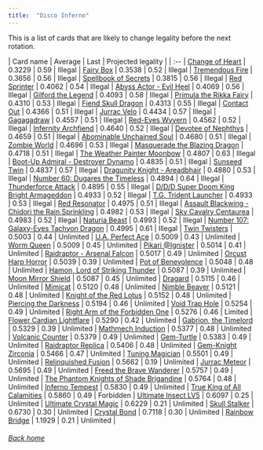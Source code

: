 ```yaml
---
title:  "Disco Inferno"
---
```


This is a list of cards that are likely to change legality before the next rotation.

| Card name | Average | Last | Projected legality |
| :-- |
[Change of Heart](https://db.ygoprodeck.com/card/?search=Change%20of%20Heart) | 0.3229 | 0.59 | Illegal |
[Fairy Box](https://db.ygoprodeck.com/card/?search=Fairy%20Box) | 0.3538 | 0.52 | Illegal |
[Tremendous Fire](https://db.ygoprodeck.com/card/?search=Tremendous%20Fire) | 0.3656 | 0.56 | Illegal |
[Spellbook of Secrets](https://db.ygoprodeck.com/card/?search=Spellbook%20of%20Secrets) | 0.3815 | 0.56 | Illegal |
[Red Sprinter](https://db.ygoprodeck.com/card/?search=Red%20Sprinter) | 0.4062 | 0.54 | Illegal |
[Abyss Actor - Evil Heel](https://db.ygoprodeck.com/card/?search=Abyss%20Actor%20-%20Evil%20Heel) | 0.4069 | 0.56 | Illegal |
[Gilford the Legend](https://db.ygoprodeck.com/card/?search=Gilford%20the%20Legend) | 0.4093 | 0.58 | Illegal |
[Primula the Rikka Fairy](https://db.ygoprodeck.com/card/?search=Primula%20the%20Rikka%20Fairy) | 0.4310 | 0.53 | Illegal |
[Fiend Skull Dragon](https://db.ygoprodeck.com/card/?search=Fiend%20Skull%20Dragon) | 0.4313 | 0.55 | Illegal |
[Contact Out](https://db.ygoprodeck.com/card/?search=Contact%20Out) | 0.4366 | 0.51 | Illegal |
[Jurrac Velo](https://db.ygoprodeck.com/card/?search=Jurrac%20Velo) | 0.4434 | 0.57 | Illegal |
[Gagagadraw](https://db.ygoprodeck.com/card/?search=Gagagadraw) | 0.4557 | 0.51 | Illegal |
[Red-Eyes Wyvern](https://db.ygoprodeck.com/card/?search=Red-Eyes%20Wyvern) | 0.4562 | 0.52 | Illegal |
[Infernity Archfiend](https://db.ygoprodeck.com/card/?search=Infernity%20Archfiend) | 0.4640 | 0.52 | Illegal |
[Devotee of Nephthys](https://db.ygoprodeck.com/card/?search=Devotee%20of%20Nephthys) | 0.4659 | 0.51 | Illegal |
[Abominable Unchained Soul](https://db.ygoprodeck.com/card/?search=Abominable%20Unchained%20Soul) | 0.4680 | 0.51 | Illegal |
[Zombie World](https://db.ygoprodeck.com/card/?search=Zombie%20World) | 0.4696 | 0.53 | Illegal |
[Masquerade the Blazing Dragon](https://db.ygoprodeck.com/card/?search=Masquerade%20the%20Blazing%20Dragon) | 0.4718 | 0.51 | Illegal |
[The Weather Painter Moonbow](https://db.ygoprodeck.com/card/?search=The%20Weather%20Painter%20Moonbow) | 0.4807 | 0.63 | Illegal |
[Boot-Up Admiral - Destroyer Dynamo](https://db.ygoprodeck.com/card/?search=Boot-Up%20Admiral%20-%20Destroyer%20Dynamo) | 0.4835 | 0.51 | Illegal |
[Sunseed Twin](https://db.ygoprodeck.com/card/?search=Sunseed%20Twin) | 0.4837 | 0.57 | Illegal |
[Dragunity Knight - Areadbhair](https://db.ygoprodeck.com/card/?search=Dragunity%20Knight%20-%20Areadbhair) | 0.4880 | 0.53 | Illegal |
[Number 60: Dugares the Timeless](https://db.ygoprodeck.com/card/?search=Number%2060:%20Dugares%20the%20Timeless) | 0.4894 | 0.64 | Illegal |
[Thunderforce Attack](https://db.ygoprodeck.com/card/?search=Thunderforce%20Attack) | 0.4895 | 0.55 | Illegal |
[D/D/D Super Doom King Bright Armageddon](https://db.ygoprodeck.com/card/?search=D/D/D%20Super%20Doom%20King%20Bright%20Armageddon) | 0.4933 | 0.52 | Illegal |
[T.G. Trident Launcher](https://db.ygoprodeck.com/card/?search=T.G.%20Trident%20Launcher) | 0.4933 | 0.53 | Illegal |
[Red Resonator](https://db.ygoprodeck.com/card/?search=Red%20Resonator) | 0.4975 | 0.51 | Illegal |
[Assault Blackwing - Chidori the Rain Sprinkling](https://db.ygoprodeck.com/card/?search=Assault%20Blackwing%20-%20Chidori%20the%20Rain%20Sprinkling) | 0.4982 | 0.53 | Illegal |
[Sky Cavalry Centaurea](https://db.ygoprodeck.com/card/?search=Sky%20Cavalry%20Centaurea) | 0.4983 | 0.52 | Illegal |
[Naturia Beast](https://db.ygoprodeck.com/card/?search=Naturia%20Beast) | 0.4993 | 0.52 | Illegal |
[Number 107: Galaxy-Eyes Tachyon Dragon](https://db.ygoprodeck.com/card/?search=Number%20107:%20Galaxy-Eyes%20Tachyon%20Dragon) | 0.4995 | 0.61 | Illegal |
[Twin Twisters](https://db.ygoprodeck.com/card/?search=Twin%20Twisters) | 0.5003 | 0.44 | Unlimited |
[U.A. Perfect Ace](https://db.ygoprodeck.com/card/?search=U.A.%20Perfect%20Ace) | 0.5009 | 0.43 | Unlimited |
[Worm Queen](https://db.ygoprodeck.com/card/?search=Worm%20Queen) | 0.5009 | 0.45 | Unlimited |
[Pikari @Ignister](https://db.ygoprodeck.com/card/?search=Pikari%20@Ignister) | 0.5014 | 0.41 | Unlimited |
[Raidraptor - Arsenal Falcon](https://db.ygoprodeck.com/card/?search=Raidraptor%20-%20Arsenal%20Falcon) | 0.5017 | 0.49 | Unlimited |
[Orcust Harp Horror](https://db.ygoprodeck.com/card/?search=Orcust%20Harp%20Horror) | 0.5039 | 0.39 | Unlimited |
[Pot of Benevolence](https://db.ygoprodeck.com/card/?search=Pot%20of%20Benevolence) | 0.5048 | 0.48 | Unlimited |
[Hamon, Lord of Striking Thunder](https://db.ygoprodeck.com/card/?search=Hamon,%20Lord%20of%20Striking%20Thunder) | 0.5087 | 0.39 | Unlimited |
[Moon Mirror Shield](https://db.ygoprodeck.com/card/?search=Moon%20Mirror%20Shield) | 0.5087 | 0.45 | Unlimited |
[Dragard](https://db.ygoprodeck.com/card/?search=Dragard) | 0.5115 | 0.46 | Unlimited |
[Mimicat](https://db.ygoprodeck.com/card/?search=Mimicat) | 0.5120 | 0.48 | Unlimited |
[Nimble Beaver](https://db.ygoprodeck.com/card/?search=Nimble%20Beaver) | 0.5121 | 0.48 | Unlimited |
[Knight of the Red Lotus](https://db.ygoprodeck.com/card/?search=Knight%20of%20the%20Red%20Lotus) | 0.5152 | 0.48 | Unlimited |
[Piercing the Darkness](https://db.ygoprodeck.com/card/?search=Piercing%20the%20Darkness) | 0.5194 | 0.46 | Unlimited |
[Void Trap Hole](https://db.ygoprodeck.com/card/?search=Void%20Trap%20Hole) | 0.5254 | 0.49 | Unlimited |
[Right Arm of the Forbidden One](https://db.ygoprodeck.com/card/?search=Right%20Arm%20of%20the%20Forbidden%20One) | 0.5276 | 0.46 | Limited |
[Flower Cardian Lightflare](https://db.ygoprodeck.com/card/?search=Flower%20Cardian%20Lightflare) | 0.5290 | 0.42 | Unlimited |
[Gabrion, the Timelord](https://db.ygoprodeck.com/card/?search=Gabrion,%20the%20Timelord) | 0.5329 | 0.39 | Unlimited |
[Mathmech Induction](https://db.ygoprodeck.com/card/?search=Mathmech%20Induction) | 0.5377 | 0.48 | Unlimited |
[Volcanic Counter](https://db.ygoprodeck.com/card/?search=Volcanic%20Counter) | 0.5379 | 0.49 | Unlimited |
[Gem-Turtle](https://db.ygoprodeck.com/card/?search=Gem-Turtle) | 0.5383 | 0.49 | Unlimited |
[Raidraptor Replica](https://db.ygoprodeck.com/card/?search=Raidraptor%20Replica) | 0.5406 | 0.48 | Unlimited |
[Gem-Knight Zirconia](https://db.ygoprodeck.com/card/?search=Gem-Knight%20Zirconia) | 0.5466 | 0.47 | Unlimited |
[Tuning Magician](https://db.ygoprodeck.com/card/?search=Tuning%20Magician) | 0.5501 | 0.49 | Unlimited |
[Relinquished Fusion](https://db.ygoprodeck.com/card/?search=Relinquished%20Fusion) | 0.5662 | 0.19 | Unlimited |
[Jurrac Meteor](https://db.ygoprodeck.com/card/?search=Jurrac%20Meteor) | 0.5695 | 0.49 | Unlimited |
[Freed the Brave Wanderer](https://db.ygoprodeck.com/card/?search=Freed%20the%20Brave%20Wanderer) | 0.5757 | 0.49 | Unlimited |
[The Phantom Knights of Shade Brigandine](https://db.ygoprodeck.com/card/?search=The%20Phantom%20Knights%20of%20Shade%20Brigandine) | 0.5764 | 0.48 | Unlimited |
[Inferno Tempest](https://db.ygoprodeck.com/card/?search=Inferno%20Tempest) | 0.5830 | 0.49 | Unlimited |
[True King of All Calamities](https://db.ygoprodeck.com/card/?search=True%20King%20of%20All%20Calamities) | 0.5860 | 0.49 | Forbidden |
[Ultimate Insect LV5](https://db.ygoprodeck.com/card/?search=Ultimate%20Insect%20LV5) | 0.6097 | 0.25 | Unlimited |
[Ultimate Crystal Magic](https://db.ygoprodeck.com/card/?search=Ultimate%20Crystal%20Magic) | 0.6229 | 0.21 | Unlimited |
[Skull Stalker](https://db.ygoprodeck.com/card/?search=Skull%20Stalker) | 0.6730 | 0.30 | Unlimited |
[Crystal Bond](https://db.ygoprodeck.com/card/?search=Crystal%20Bond) | 0.7118 | 0.30 | Unlimited |
[Rainbow Bridge](https://db.ygoprodeck.com/card/?search=Rainbow%20Bridge) | 1.1929 | 0.21 | Unlimited |

###### [Back home](index)
